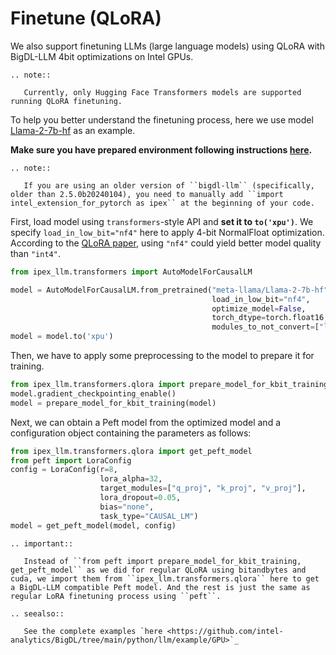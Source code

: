 # Finetune (QLoRA)

We also support finetuning LLMs (large language models) using QLoRA with BigDL-LLM 4bit optimizations on Intel GPUs.

```eval_rst
.. note::

   Currently, only Hugging Face Transformers models are supported running QLoRA finetuning.
```

To help you better understand the finetuning process, here we use model [Llama-2-7b-hf](https://huggingface.co/meta-llama/Llama-2-7b-hf) as an example.

**Make sure you have prepared environment following instructions [here](../install_gpu.html).**

```eval_rst
.. note::

   If you are using an older version of ``bigdl-llm`` (specifically, older than 2.5.0b20240104), you need to manually add ``import intel_extension_for_pytorch as ipex`` at the beginning of your code.
```

First, load model using `transformers`-style API and **set it to `to('xpu')`**. We specify `load_in_low_bit="nf4"` here to apply 4-bit NormalFloat optimization. According to the [QLoRA paper](https://arxiv.org/pdf/2305.14314.pdf), using `"nf4"` could yield better model quality than `"int4"`.

```python
from ipex_llm.transformers import AutoModelForCausalLM

model = AutoModelForCausalLM.from_pretrained("meta-llama/Llama-2-7b-hf",
                                             load_in_low_bit="nf4",
                                             optimize_model=False,
                                             torch_dtype=torch.float16,
                                             modules_to_not_convert=["lm_head"],)
model = model.to('xpu')
```

Then, we have to apply some preprocessing to the model to prepare it for training.
```python
from ipex_llm.transformers.qlora import prepare_model_for_kbit_training
model.gradient_checkpointing_enable()
model = prepare_model_for_kbit_training(model)
```

Next, we can obtain a Peft model from the optimized model and a configuration object containing the parameters as follows:
```python
from ipex_llm.transformers.qlora import get_peft_model
from peft import LoraConfig
config = LoraConfig(r=8, 
                    lora_alpha=32, 
                    target_modules=["q_proj", "k_proj", "v_proj"], 
                    lora_dropout=0.05, 
                    bias="none", 
                    task_type="CAUSAL_LM")
model = get_peft_model(model, config)
```

```eval_rst
.. important::

   Instead of ``from peft import prepare_model_for_kbit_training, get_peft_model`` as we did for regular QLoRA using bitandbytes and cuda, we import them from ``ipex_llm.transformers.qlora`` here to get a BigDL-LLM compatible Peft model. And the rest is just the same as regular LoRA finetuning process using ``peft``.
```

```eval_rst
.. seealso::

   See the complete examples `here <https://github.com/intel-analytics/BigDL/tree/main/python/llm/example/GPU>`_
```
